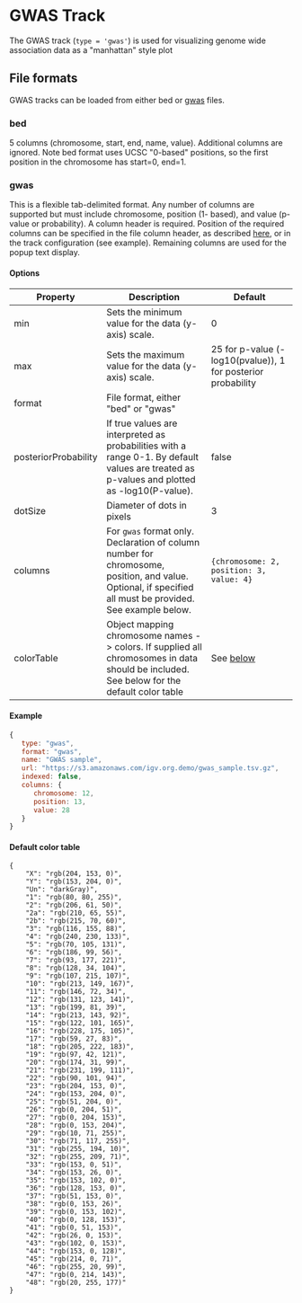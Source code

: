 # GWAS Track

The GWAS track (`type = 'gwas'`) is used for visualizing genome wide association data as a "manhattan" style plot


## File formats

GWAS tracks can be loaded from either bed or [gwas](/fileformats/gwas) files.

### bed

5 columns (chromosome, start, end, name, value).  Additional columns are ignored.  Note bed format uses 
UCSC "0-based" positions, so the first position in the chromosome has start=0, end=1.

### gwas

This is a flexible tab-delimited format.  Any number of columns are supported but must include chromosome, 
position (1- based), and value (p-value or probability).  A column header is required.  Position of the required 
columns can be specified in the file column header, as described [here](../fileformats/gwas.md), 
or in the track configuration (see example).   Remaining columns are used for the popup text display.

#### Options

| Property             | Description                                                                                                                                                     | Default                                                                      |
|----------------------|-----------------------------------------------------------------------------------------------------------------------------------------------------------------|------------------------------------------------------------------------------|
| min                  | Sets the minimum value for the data (y-axis) scale.                                                                                                             | 0                                                                            |
| max                  | Sets the  maximum value for the data (y-axis) scale.                                                                                                            | 25 for p-value (-log10(pvalue)),  1 for posterior probability                |
| format               | File format, either "bed" or "gwas"                                                                                                                             |                                                                              |
| posteriorProbability | If true values are interpreted as probabilities with a range 0-1.  By default values are treated as p-values and plotted as -log10(P-value).                    | false                                                                        |
| dotSize              | Diameter of dots in pixels                                                                                                                                      | 3                                                                            |
| columns              | For ```gwas``` format only.  Declaration of column number for chromosome, position, and value. Optional, if specified all must be provided.  See example below. | ``` {chromosome: 2, position: 3, value: 4} ```                               |
| colorTable           | Object mapping chromosome names -> colors.  If supplied all chromosomes in data should be included.  See below for the default color table                      | See [below](https://github.com/igvteam/igv.js/wiki/GWAS#default-color-table) |


#### Example

```javascript
{
   type: "gwas",
   format: "gwas",
   name: "GWAS sample",
   url: "https://s3.amazonaws.com/igv.org.demo/gwas_sample.tsv.gz",
   indexed: false,
   columns: {
      chromosome: 12,
      position: 13,
      value: 28
   }
}
```

#### Default color table

```
{
    "X": "rgb(204, 153, 0)",
    "Y": "rgb(153, 204, 0)",
    "Un": "darkGray)",
    "1": "rgb(80, 80, 255)",
    "2": "rgb(206, 61, 50)",
    "2a": "rgb(210, 65, 55)",
    "2b": "rgb(215, 70, 60)",
    "3": "rgb(116, 155, 88)",
    "4": "rgb(240, 230, 133)",
    "5": "rgb(70, 105, 131)",
    "6": "rgb(186, 99, 56)",
    "7": "rgb(93, 177, 221)",
    "8": "rgb(128, 34, 104)",
    "9": "rgb(107, 215, 107)",
    "10": "rgb(213, 149, 167)",
    "11": "rgb(146, 72, 34)",
    "12": "rgb(131, 123, 141)",
    "13": "rgb(199, 81, 39)",
    "14": "rgb(213, 143, 92)",
    "15": "rgb(122, 101, 165)",
    "16": "rgb(228, 175, 105)",
    "17": "rgb(59, 27, 83)",
    "18": "rgb(205, 222, 183)",
    "19": "rgb(97, 42, 121)",
    "20": "rgb(174, 31, 99)",
    "21": "rgb(231, 199, 111)",
    "22": "rgb(90, 101, 94)",
    "23": "rgb(204, 153, 0)",
    "24": "rgb(153, 204, 0)",
    "25": "rgb(51, 204, 0)",
    "26": "rgb(0, 204, 51)",
    "27": "rgb(0, 204, 153)",
    "28": "rgb(0, 153, 204)",
    "29": "rgb(10, 71, 255)",
    "30": "rgb(71, 117, 255)",
    "31": "rgb(255, 194, 10)",
    "32": "rgb(255, 209, 71)",
    "33": "rgb(153, 0, 51)",
    "34": "rgb(153, 26, 0)",
    "35": "rgb(153, 102, 0)",
    "36": "rgb(128, 153, 0)",
    "37": "rgb(51, 153, 0)",
    "38": "rgb(0, 153, 26)",
    "39": "rgb(0, 153, 102)",
    "40": "rgb(0, 128, 153)",
    "41": "rgb(0, 51, 153)",
    "42": "rgb(26, 0, 153)",
    "43": "rgb(102, 0, 153)",
    "44": "rgb(153, 0, 128)",
    "45": "rgb(214, 0, 71)",
    "46": "rgb(255, 20, 99)",
    "47": "rgb(0, 214, 143)",
    "48": "rgb(20, 255, 177)"
}
```